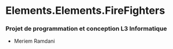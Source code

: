 # Elements.Elements.FireFighters
### Projet de programmation et conception L3 Informatique
* Meriem Ramdani 
